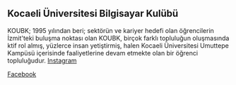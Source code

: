 ## <a name="KOUBK"></a> Kocaeli Üniversitesi Bilgisayar Kulübü
KOUBK; 1995 yılından beri; sektörün ve kariyer hedefi olan öğrencilerin İzmit'teki buluşma noktası olan KOUBK, birçok farklı topluluğun oluşmasında ktif rol almış, yüzlerce insan yetiştirmiş, halen Kocaeli Üniversitesi Umuttepe Kampüsü içerisinde faaliyetlerine devam etmekte olan bir öğrenci topluluğudur.
[Instagram](https://www.instagram.com/koubk/)

[Facebook](https://www.facebook.com/KouBilgisayar)
